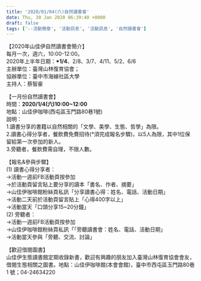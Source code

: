 ```yaml
---
title: '2020/01/04(六)自然讀書會'
date: Thu, 30 Jan 2020 06:39:40 +0000
draft: false
tags: ['--活動簡章', '活動訊息', '活動訊息', '自然讀書會']
---
```


【2020年山佳伊自然讀書會簡介】  
每月一次，週六，10:00-12:00。  
2020年上半年日期：**\*1/4**、2/8、3/7、4/11、5/2、6/6  
主辦單位：臺灣山林復育協會；  
協辦單位：臺中市海線社區大學  
主持人：蔡智豪

【一月份自然讀書會】  
時間：**2020/1/4(六)10:00~12:00**  
地點：山佳伊咖啡(西屯區玉門路80巷1號)  
說明：  
1.讀書分享的書籍以自然相關的「文學、美學、生態、哲學」為限。  
2.讀書心得分享者，餐飲費免費招待(\*須完成報名步驟)，以5人為限，其中1位保留給第一次參加的新人。  
3.旁聽者，餐飲費需自理，不限人數。

【報名&參與步驟】  
(1) 讀書心得分享者：  
→活動一週前FB活動頁按參加  
→於活動頁留言貼上要分享的讀本「書名、作者、摘要」  
→山佳伊咖啡館粉絲頁私訊「分享讀書心得：姓名、電話、活動日期」  
→活動二天前於活動頁留言貼上「心得400字以上」  
→活動當天「口頭分享15~20分鐘」  
(2) 旁聽者：  
→活動一週前FB活動頁按參加  
→山佳伊咖啡館粉絲頁私訊「「旁聽讀書會：姓名、電話、活動日期」  
→活動當天參與「旁聽、交流、討論」

【歡迎借閱圖書】  
山佳伊生態讀書館定期收錄新書，歡迎有興趣的朋友加入臺灣山林復育協會會友，借閱生態相關之圖書。地點：山佳伊咖啡館(本會會館)，臺中市西屯區玉門路80巷1 號；04-24634220
